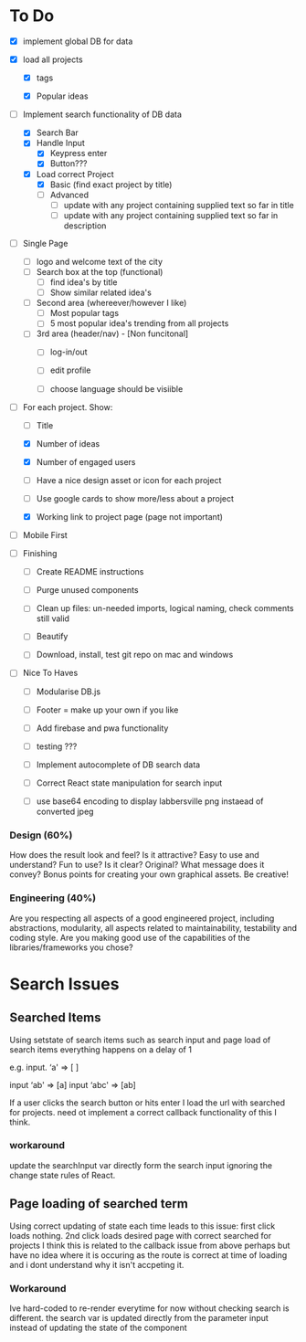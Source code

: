 # To Do

- [x] implement global DB for data

- [x] load all projects
    - [x] tags
    - [x] Popular ideas



- [ ] Implement search functionality of DB data
    - [x] Search Bar
    - [x] Handle Input
        - [x] Keypress enter
        - [x] Button???
    - [x] Load correct Project
        - [x] Basic (find exact project by title)
        - [ ] Advanced
            - [ ] update with any project containing supplied text so far in title
            - [ ] update with any project containing supplied text so far in description

- [ ] Single Page
    - [ ] logo and welcome text of the city
    - [ ] Search box at the top (functional)
        - [ ] find idea's by title
        - [ ] Show similar related idea's
    - [ ] Second area (whereever/however I like)
        - [ ] Most popular tags
        - [ ] 5 most popular idea's trending from all projects
    - [ ] 3rd area (header/nav) - [Non funcitonal]
        - [ ] log-in/out
        - [ ] edit profile
        - [ ] choose language should be visiible


- [ ] For each project. Show:
    - [ ] Title
    - [x] Number of ideas
    - [x] Number of engaged users
    - [ ] Have a nice design asset or icon for each project
    - [ ] Use google cards to show more/less about a project
    - [x] Working link to project page (page not important)


- [ ] Mobile First
    

- [ ] Finishing
    - [ ] Create README instructions
    - [ ] Purge unused components
    - [ ] Clean up files: un-needed imports, logical naming, check comments still valid
    - [ ] Beautify
    - [ ] Download, install, test git repo on mac and windows



- [ ] Nice To Haves
    - [ ] Modularise DB.js
    - [ ] Footer = make up your own if you like
    - [ ] Add firebase and pwa functionality
    - [ ] testing ???
    - [ ] Implement autocomplete of DB search data
    - [ ] Correct React state manipulation for search input
    - [ ] use base64 encoding to display labbersville png instaead of converted jpeg







### Design (60%)
How does the result look and feel? Is it attractive? Easy to use and understand? Fun to use? Is it clear? Original? What message does it convey? Bonus points for creating your own graphical assets. Be creative!

### Engineering (40%)
Are you respecting all aspects of a good engineered project, including abstractions, modularity, all aspects related to maintainability, testability and coding style. Are you making good use of the capabilities of the libraries/frameworks you chose?



# Search Issues

## Searched Items
Using setstate of search items such as search input and page load of search items everything happens on a delay of 1

e.g.
input. ‘a' => [  ]

input ‘ab' => [a]
input ‘abc' => [ab]

If a user clicks the search button or hits enter I load the url with searched for projects.  need ot implement a correct callback functionality of this I think.

### workaround
 update the searchInput var directly form the search input ignoring the change state rules of React.


## Page loading of searched term

Using correct updating of state each time leads to this issue: 
first click loads nothing.
2nd click loads desired page with correct searched for projects
I think this is related to the callback issue from above perhaps but have no idea where it is occuring as the route is correct at time of loading and i dont understand why it isn't accpeting it.

### Workaround
Ive hard-coded to re-render everytime for now without checking search is different.
the search var is updated directly from the parameter input instead of updating the state of the component
